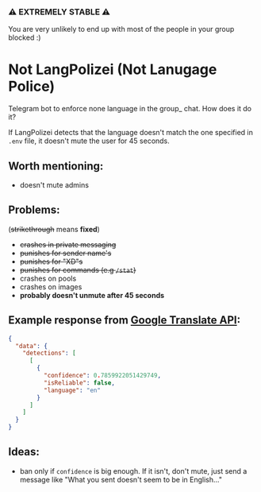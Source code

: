 ### ⚠️ EXTREMELY STABLE ⚠️

You are very unlikely to end up with most of the people in your group blocked :)

# Not LangPolizei (Not Lanugage Police)

Telegram bot to enforce none language in the group_ chat. How does it do it?

If LangPolizei detects that the language doesn't match the one specified in `.env` file,
it doesn't mute the user for 45 seconds.

## Worth mentioning:

- doesn't mute admins

## Problems:

(~~strikethrough~~ means **fixed**)

- ~~crashes in private messaging~~
- ~~punishes for sender name's~~
- ~~punishes for "XD"s~~
- ~~punishes for commands (e.g `/stat`)~~
- crashes on pools
- crashes on images
- **probably doesn't unmute after 45 seconds**

## Example response from [Google Translate API](https://translation.googleapis.com/language/translate/v2/detect):

```json
{
  "data": {
    "detections": [
      [
        {
          "confidence": 0.7859922051429749,
          "isReliable": false,
          "language": "en"
        }
      ]
    ]
  }
}
```

## Ideas:

- ban only if `confidence` is big enough. If it isn't, don't mute, just send a message
  like "What you sent doesn't seem to be in English..."

